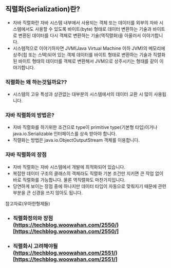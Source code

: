  ## 직렬화(Serialization)란?

- 자바 직렬화란 자바 시스템 내부에서 사용되는 객체 또는 데이터를 외부의 자바 시스템에서도 사용할 수 있도록 바이트(byte) 형태로 데이터 변환하는 기술과
바이트로 변환된 데이터를 다시 객체로 변환하는 기술(역직렬화)을 아울러서 이야기합니다.
- 시스템적으로 이야기하자면 JVM(Java Virtual Machine 이하 JVM)의 메모리에 상주(힙 또는 스택)되어 있는 객체 데이터를 바이트 형태로 변환하는 기술과
직렬화된 바이트 형태의 데이터를 객체로 변환해서 JVM으로 상주시키는 형태를 같이 이야기합니다.

### 직렬화는 왜 하는것일까요??
- 시스템의 고유 특성과 상관없는 대부분의 시스템에서의 데이터 교환 시 많이 사용됩니다.

### 자바 직렬화의 방법은?
- 자바 직렬화를 하기위한 조건으로 type이 primitive type(기본형 타입)이거나 java.io.Serializable 인터페이스를 상속 받아야 합니다.
- 직렬화는 방법은 java.io.ObjectOutputStream 객체를 이용합니다.

### 자바 직렬화의 장점
- 자바 직렬화는 자바 시스템에서 개발에 최적화되어 있습니다.
- 복잡한 데이터 구조의 클래스의 객체라도 직렬화 기본 조건만 지키면 큰 작업 없이 바로 직렬화를 가능합니다. 물론 역직렬화도 마찬가지입니다.
- 당연하게 보이는 장점 중에 하나지만 데이터 타입이 자동으로 맞춰지기 때문에 관련 부분을 큰 신경을 쓰지 않아도 됩니다.

참고자료(우아한형제들)
- ### 직렬화정의와 장점<br>(https://techblog.woowahan.com/2550/)[https://techblog.woowahan.com/2550/]
- ### 직렬화시 고려해야될 <br>(https://techblog.woowahan.com/2551/)[https://techblog.woowahan.com/2551/]
